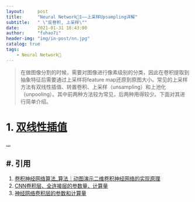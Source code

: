 ```yaml
---
layout:     post
title:      "Neural Network🦖1——上采样Upsampling详解"
subtitle:   " \"反卷积, 上采样\""
date:       2021-01-31 18:43:00
author:     "fuhao7i"
header-img: "img/in-post/nn.jpg"
catalog: true
tags:
    - Neural Network🦖
---
```


> 在做图像分割的时候，需要对图像进行像素级别的分类，因此在卷积提取到抽象特征后需要通过上采样将feature map还原到原图大小。常见的上采样方法有双线性插值、转置卷积、上采样（unsampling）和上池化（unpooling）。其中前两种方法较为常见，后两种用得较少。下面对其进行简单介绍。

# 1. [双线性插值](https://www.jianshu.com/p/587c3a45df67)

[...](https://www.pianshen.com/article/39612542/)

## #. 引用

1. [卷积神经网络算法_算法｜动图演示二维卷积神经网络的实现原理](https://blog.csdn.net/weixin_39976153/article/details/111362119)
2. [CNN卷积层、全连接层的参数量、计算量](https://zhuanlan.zhihu.com/p/77471991)
3. [神经网络卷积层的参数和计算量](https://blog.csdn.net/u011304078/article/details/114316574)